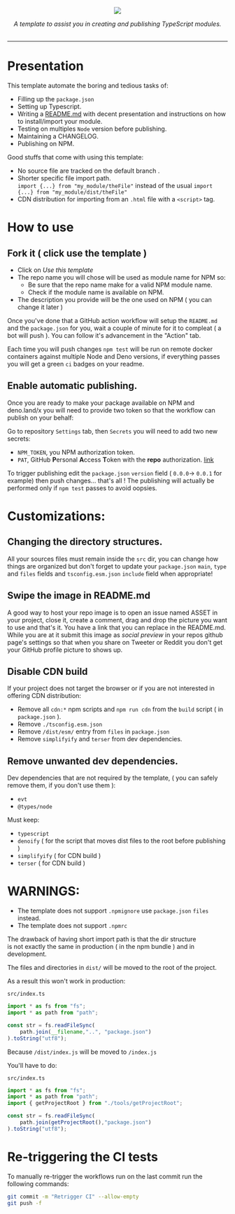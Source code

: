 <p align="center">
    <img src="https://user-images.githubusercontent.com/6702424/82094662-cd17c200-96fd-11ea-8645-808344bad951.png">  
</p>
<p align="center">
    <i> A template to assist you in creating and publishing TypeScript modules.</i>
    <br>
    <br>
</p>

---

# Presentation 

This template automate the boring and tedious tasks of:
- Filling up the ``package.json``
- Setting up Typescript.
- Writing a [README.md](https://github.com/garronej/denoify_ci/blob/dev/README.template.md) with decent presentation and instructions on how to install/import your module.
- Testing on multiples ``Node`` version before publishing.
- Maintaining a CHANGELOG.
- Publishing on NPM.

Good stuffs that come with using this template:
- No source file are tracked on the default branch .
- Shorter specific file import path.  
  ``import {...} from "my_module/theFile"`` instead of the usual
  ``import {...} from "my_module/dist/theFile"`` 
- CDN distribution for importing from an ``.html`` file with a ``<script>`` tag.

# How to use

## Fork it ( click use the template )

- Click on *Use this template*
- The repo name you will chose will be used as module name for NPM so:
  - Be sure that the repo name make for a valid NPM module name.
  - Check if the module name is available on NPM.
- The description you provide will be the one used on NPM ( you can change it later )

Once you've done that a GitHub action workflow will setup the ``README.md`` and the ``package.json`` for you, wait a couple of minute for it to compleat ( a bot will push ). You can follow it's advancement in the "Action" tab.

Each time you will push changes ``npm test`` will be run on remote docker containers against multiple Node and Deno versions, if everything passes you will get a green ``ci`` badges on your readme.

## Enable automatic publishing.

Once you are ready to make your package available on NPM and deno.land/x you 
will need to provide two token so that the workflow can publish on your behalf:

Go to repository ``Settings`` tab, then ``Secrets`` you will need to add two new secrets:
- ``NPM_TOKEN``, you NPM authorization token.
- ``PAT``, GitHub **P**ersonal **A**ccess **T**oken with the **repo** authorization. [link](https://github.com/settings/tokens)

To trigger publishing edit the ``package.json`` ``version`` field ( ``0.0.0``-> ``0.0.1`` for example) then push changes... that's all !
The publishing will actually be performed only if ``npm test`` passes to avoid oopsies.  

# Customizations: 

## Changing the directory structures.

All your sources files must remain inside the ``src`` dir, you can change how things are organized
but don't forget to update your ``package.json`` ``main``, ``type`` and ``files`` fields and ``tsconfig.esm.json`` ``include`` field when appropriate!

## Swipe the image in README.md

A good way to host your repo image is to open an issue named ASSET in your project, close it, create a comment, drag and drop the picture you want to use and that's it. You have a link that you can replace in the README.md.  
While you are at it submit this image as *social preview* in your repos github page's settings so that when you share on
Tweeter or Reddit you don't get your GitHub profile picture to shows up.

## Disable CDN build 

If your project does not target the browser or if you are not interested in offering CDN distribution:

- Remove all ``cdn:*`` npm scripts and ``npm run cdn`` from the `build` script ( in ``package.json`` ).
- Remove ``./tsconfig.esm.json``
- Remove ``/dist/esm/`` entry from ``files`` in ``package.json`` 
- Remove ``simplifyify`` and ``terser`` from dev dependencies.

## Remove unwanted dev dependencies.

Dev dependencies that are not required by the template, ( you can safely remove them, if you don't use them ):

- ``evt``
- ``@types/node``

Must keep: 

- ``typescript``
- ``denoify`` ( for the script that moves dist files to the root before publishing )
- ``simplifyify`` ( for CDN build )
- ``terser`` ( for CDN build )


# WARNINGS:

- The template does not support ``.npmignore`` use ``package.json`` ``files`` instead.
- The template does not support ``.npmrc``

The drawback of having short import path is that the dir structure  
is not exactly the same in production ( in the npm bundle ) and in development.

The files and directories in ``dist/`` will be moved to the root of the project.  

As a result this won't work in production: 

``src/index.ts``
```typescript
import * as fs from "fs";
import * as path from "path";

const str = fs.readFileSync(
    path.join(__filename,"..", "package.json")
).toString("utf8");
```

Because ``/dist/index.js`` will be moved to ``/index.js``

You'll have to do: 

``src/index.ts``
```typescript
import * as fs from "fs";
import * as path from "path";
import { getProjectRoot } from "./tools/getProjectRoot";

const str = fs.readFileSync(
    path.join(getProjectRoot(),"package.json")
).toString("utf8");
```

# Re-triggering the CI tests

To manually re-trigger the workflows run on the last commit run the following commands:  
```bash
git commit -m "Retrigger CI" --allow-empty
git push -f
```